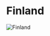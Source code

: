 # Finland
![Finland](https://user-images.githubusercontent.com/109108536/183783644-c1f227e6-bbda-4830-91d4-ce3582731ced.png)
